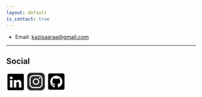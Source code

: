 ```yaml
---
layout: default
is_contact: true
---
```


* Email: [kazisaaraa@gmail.com](mailto:kazisaaraa@gmail.com)

---

## Social

<a href="https://www.linkedin.com/in/saaraa-kazi-54752118b/"><img src="/assets/images/linkedin_icon.png" alt="linkedin logo" width="50"/></a>
<a href="https://instagram.com/escapslockism?igshid=MWkwNnNsN29nODlheQ%3D%3D&utm_source=qr"><img src="/assets/images/instagram_icon.png" alt="instagram logo" width="50"/></a>
<a href="https://github.com/Saphiraa"><img src="/assets/images/github_icon.png" alt="github logo" width="50"/></a>
